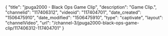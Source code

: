 {
    "title": "jpuga2000 - Black Ops Game Clip",
    "description": "Game Clip.",
    "channelid": "117406312",
    "videoid": "117404701",
    "date_created": "1506475910",
    "date_modified": "1506475910",
    "type": "captivate",
    "layout": "channelVideo",
    "url": "\/channel-3\/jpuga2000-black-ops-game-clip\/117406312-117404701"
}